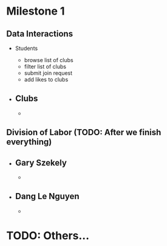 # Milestone 1

## Data Interactions
  - Students
    - browse list of clubs
    - filter list of clubs
    - submit join request
    - add likes to clubs
    
  - Clubs
    -
    -

## Division of Labor (TODO: After we finish everything)
  - Gary Szekely
    -
    -
  - Dang Le Nguyen
    -
    -

# TODO: Others... 
